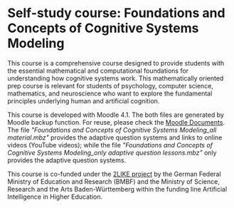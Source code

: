# Self-study course: Foundations and Concepts of Cognitive Systems Modeling
This course is a comprehensive course designed to provide students with the essential mathematical and computational foundations for understanding how cognitive systems work. This mathematically oriented prep course is relevant for students of psychology, computer science, mathematics, and neuroscience who want to explore the fundamental principles underlying human and artificial cognition.

This course is developed with Moodle 4.1. The both files are generated by Moodle backup function. For reuse, please check the [Moodle Documents](https://docs.moodle.org/500/en/Course_restore). The file *"Foundations and Concepts of Cognitive Systems Modeling_all material.mbz"* provides the adaptive question systems and links to online videos (YouTube videos); while the file *"Foundations and Concepts of Cognitive Systems Modeling_only adaptive question lessons.mbz"* only provides the adaptive question systems.

This course is co-funded under the [2LIKE project](https://www.uni-ulm.de/einrichtungen/saps/projekte/2like/) by the German Federal Ministry of Education and Research (BMBF) and the Ministry of Science, Research and the Arts Baden-Württemberg within the funding line Artificial Intelligence in Higher Education.
